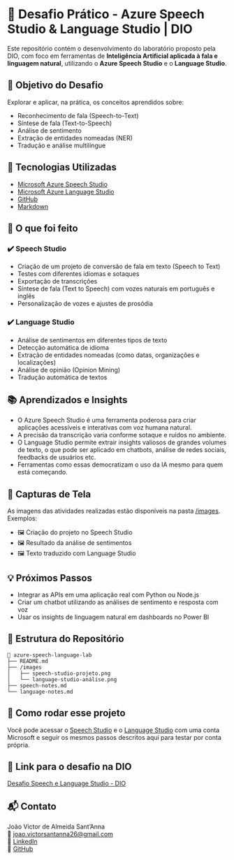 # 🧠 Desafio Prático - Azure Speech Studio & Language Studio | DIO

Este repositório contém o desenvolvimento do laboratório proposto pela DIO, com foco em ferramentas de **Inteligência Artificial aplicada à fala e linguagem natural**, utilizando o **Azure Speech Studio** e o **Language Studio**.

## 🎯 Objetivo do Desafio

Explorar e aplicar, na prática, os conceitos aprendidos sobre:

- Reconhecimento de fala (Speech-to-Text)
- Síntese de fala (Text-to-Speech)
- Análise de sentimento
- Extração de entidades nomeadas (NER)
- Tradução e análise multilíngue

## 🧪 Tecnologias Utilizadas

- [Microsoft Azure Speech Studio](https://speech.microsoft.com/)
- [Microsoft Azure Language Studio](https://language.azure.com/)
- [GitHub](https://github.com/)
- [Markdown](https://www.markdownguide.org/)

## 📝 O que foi feito

### ✔️ Speech Studio

- Criação de um projeto de conversão de fala em texto (Speech to Text)
- Testes com diferentes idiomas e sotaques
- Exportação de transcrições
- Síntese de fala (Text to Speech) com vozes naturais em português e inglês
- Personalização de vozes e ajustes de prosódia

### ✔️ Language Studio

- Análise de sentimentos em diferentes tipos de texto
- Detecção automática de idioma
- Extração de entidades nomeadas (como datas, organizações e localizações)
- Análise de opinião (Opinion Mining)
- Tradução automática de textos

## 📚 Aprendizados e Insights

- O Azure Speech Studio é uma ferramenta poderosa para criar aplicações acessíveis e interativas com voz humana natural.
- A precisão da transcrição varia conforme sotaque e ruídos no ambiente.
- O Language Studio permite extrair insights valiosos de grandes volumes de texto, o que pode ser aplicado em chatbots, análise de redes sociais, feedbacks de usuários etc.
- Ferramentas como essas democratizam o uso da IA mesmo para quem está começando.

## 📸 Capturas de Tela

As imagens das atividades realizadas estão disponíveis na pasta [/images](./images/).  
Exemplos:
- 🖼️ Criação do projeto no Speech Studio
- 🖼️ Resultado da análise de sentimentos
- 🖼️ Texto traduzido com Language Studio

## 💡 Próximos Passos

- Integrar as APIs em uma aplicação real com Python ou Node.js
- Criar um chatbot utilizando as análises de sentimento e resposta com voz
- Usar os insights de linguagem natural em dashboards no Power BI

## 📂 Estrutura do Repositório

```
📁 azure-speech-language-lab
├── README.md
├── /images
│   ├── speech-studio-projeto.png
│   └── language-studio-análise.png
├── speech-notes.md
└── language-notes.md
```

## 🚀 Como rodar esse projeto

Você pode acessar o [Speech Studio](https://speech.microsoft.com/) e o [Language Studio](https://language.azure.com/) com uma conta Microsoft e seguir os mesmos passos descritos aqui para testar por conta própria.

## 🔗 Link para o desafio na DIO

[Desafio Speech e Language Studio - DIO](https://www.dio.me)

## 📬 Contato

João Victor de Almeida Sant’Anna  
📧 joao.victorsantanna26@gmail.com  
🔗 [LinkedIn](https://linkedin.com/in/joaoalmeida26)  
🐙 [GitHub](https://github.com/o-joaovictor)
